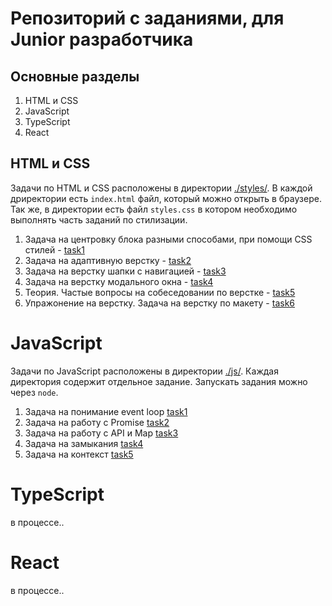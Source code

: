 # Репозиторий с заданиями, для Junior разработчика

## Основные разделы

1. HTML и CSS
2. JavaScript
3. TypeScript
4. React

## HTML и CSS

Задачи по HTML и CSS расположены в директории [./styles/](./styles/).
В каждой дриректории есть `index.html` файл, который можно открыть в браузере. Так же, в директории есть файл `styles.css` в котором необходимо выполнять часть заданий по стилизации.

1. Задача на центровку блока разными способами, при помощи CSS стилей - [task1](./styles/task1/)
2. Задача на адаптивную верстку - [task2](./styles/task2/)
3. Задача на верстку шапки с навигацией - [task3](./styles/task3/)
4. Задача на верстку модального окна - [task4](./styles/task4/)
5. Теория. Частые вопросы на собеседовании по верстке - [task5](./styles/task5/)
6. Упражонение на верстку. Задача на верстку по макету - [task6](./styles/task6/)

# JavaScript

Задачи по JavaScript расположены в директории [./js/](./js/).
Каждая директория содержит отдельное задание. Запускать задания можно через `node`.

1. Задача на понимание event loop [task1](./js/task1/readme.md)
2. Задача на работу с Promise [task2](./js/task2/readme.md)
3. Задача на работу с API и Map [task3](./js/task3/readme.md)
4. Задача на замыкания [task4](./js/task4/readme.md)
5. Задача на контекст [task5](./js/task5/readme.md)

# TypeScript

в процессе..

# React

в процессе..
